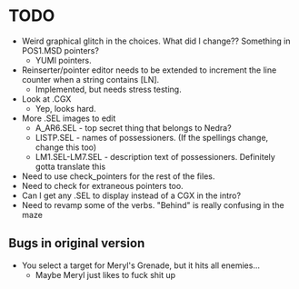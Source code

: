 # TODO
* Weird graphical glitch in the choices. What did I change?? Something in POS1.MSD pointers?
	* YUMI pointers.
* Reinserter/pointer editor needs to be extended to increment the line counter when a string contains [LN].
	* Implemented, but needs stress testing.
* Look at .CGX
	* Yep, looks hard.
* More .SEL images to edit
	* A_AR6.SEL - top secret thing that belongs to Nedra?
	* LISTP.SEL - names of possessioners. (If the spellings change, change this too)
	* LM1.SEL-LM7.SEL - description text of possessioners. Definitely gotta translate this
* Need to use check_pointers for the rest of the files.
* Need to check for extraneous pointers too.
* Can I get any .SEL to display instead of a CGX in the intro?
* Need to revamp some of the verbs. "Behind" is really confusing in the maze

## Bugs in original version
* You select a target for Meryl's Grenade, but it hits all enemies...
	* Maybe Meryl just likes to fuck shit up